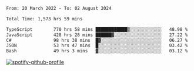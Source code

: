 <!--START_SECTION:waka-->

```txt
From: 20 March 2022 - To: 02 August 2024

Total Time: 1,573 hrs 59 mins

TypeScript        770 hrs 58 mins ████████████▒░░░░░░░░░░░░   48.98 %
JavaScript        428 hrs 28 mins ██████▓░░░░░░░░░░░░░░░░░░   27.22 %
C#                98 hrs 38 mins  █▓░░░░░░░░░░░░░░░░░░░░░░░   06.27 %
JSON              53 hrs 47 mins  █░░░░░░░░░░░░░░░░░░░░░░░░   03.42 %
Bash              49 hrs 3 mins   ▓░░░░░░░░░░░░░░░░░░░░░░░░   03.12 %
```

<!--END_SECTION:waka-->
[![spotify-github-profile](https://spotify-github-profile.vercel.app/api/view?uid=c00zprrvy9xiloa9qnco3hmng&cover_image=true&theme=novatorem&show_offline=false&background_color=121212&bar_color=53b14f&bar_color_cover=false)](https://spotify-github-profile.vercel.app/api/view?uid=c00zprrvy9xiloa9qnco3hmng&redirect=true)




